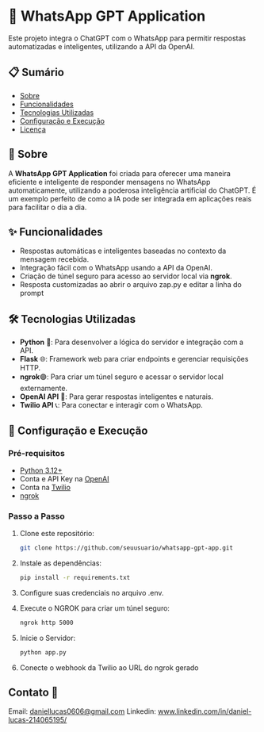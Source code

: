 # 🚀 WhatsApp GPT Application

Este projeto integra o ChatGPT com o WhatsApp para permitir respostas automatizadas e inteligentes, utilizando a API da OpenAI.

## 📋 Sumário

- [Sobre](#sobre)
- [Funcionalidades](#funcionalidades)
- [Tecnologias Utilizadas](#tecnologias-utilizadas)
- [Configuração e Execução](#configuração-e-execução)
- [Licença](#licença)

## 📖 Sobre

A **WhatsApp GPT Application** foi criada para oferecer uma maneira eficiente e inteligente de responder mensagens no WhatsApp automaticamente, utilizando a poderosa inteligência artificial do ChatGPT. É um exemplo perfeito de como a IA pode ser integrada em aplicações reais para facilitar o dia a dia.

## ✨ Funcionalidades

- Respostas automáticas e inteligentes baseadas no contexto da mensagem recebida.
- Integração fácil com o WhatsApp usando a API da OpenAI.
- Criação de túnel seguro para acesso ao servidor local via **ngrok**.
- Resposta customizadas ao abrir o arquivo zap.py e editar a linha do prompt

## 🛠 Tecnologias Utilizadas

- **Python** 🐍: Para desenvolver a lógica do servidor e integração com a API.
- **Flask** 🌐: Framework web para criar endpoints e gerenciar requisições HTTP.
- **ngrok**🟣: Para criar um túnel seguro e acessar o servidor local externamente.
- **OpenAI API** 🤖: Para gerar respostas inteligentes e naturais.
- **Twilio API** 📞: Para conectar e interagir com o WhatsApp. 

## 🚀 Configuração e Execução

### Pré-requisitos

- [Python 3.12+](https://www.python.org/downloads/)
- Conta e API Key na [OpenAI](https://platform.openai.com/)
- Conta na [Twilio](https://www.twilio.com/)
- [ngrok](https://ngrok.com/)

### Passo a Passo

1. Clone este repositório:
   ```bash
   git clone https://github.com/seuusuario/whatsapp-gpt-app.git

2. Instale as dependências:
    ```bash
    pip install -r requirements.txt

3. Configure suas credenciais no arquivo .env.

4. Execute o NGROK para criar um túnel seguro:
    ```bash
    ngrok http 5000

5. Inicie o Servidor:
    ```bash
    python app.py

6. Conecte o webhook da Twilio ao URL do ngrok gerado

## Contato 💬 
Email: daniellucas0606@gmail.com
Linkedin: www.linkedin.com/in/daniel-lucas-214065195/

